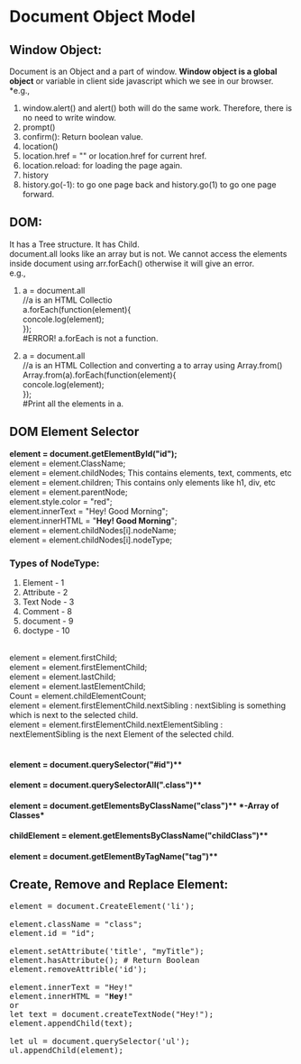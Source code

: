 # Document Object Model

## Window Object:
Document is an Object and a part of window. **Window object is a global object** or variable in client side javascript which we see in our browser.   <br>
*e.g., <br>
1. window.alert() and alert() both will do the same work. Therefore, there is no need to write window.<br>
2. prompt() <br>
3. confirm(): Return boolean value.<br>
4. location() <br>
5. location.href = "" or location.href for current href. <br>
6. location.reload: for loading the page again. <br>
7. history <br>
8. history.go(-1): to go one page back and history.go(1) to go one page forward.

## DOM:
It has a Tree structure. It has Child.<br>
document.all looks like an array but is not. We cannot access the elements inside document using arr.forEach() otherwise it will give an error.<br>
e.g.,<br>
1. a = document.all   <br>
//a is an HTML Collectio <br>
a.forEach(function(element){<br>
    concole.log(element);<br>
});             <br>
#ERROR! a.forEach is not a function.<br>

2. a = document.all <br>
//a is an HTML Collection and converting a to array using Array.from() <br>
Array.from(a).forEach(function(element){<br>
    concole.log(element);<br>
});             <br>
#Print all the elements in a. <br>

## DOM Element Selector

**element = document.getElementById("id");**<br>
element = element.ClassName;<br>
element = element.childNodes; This contains elements, text, comments, etc<br>
element = element.children;  This contains only elements like h1, div, etc<br>
element = element.parentNode;<br>
element.style.color = "red";<br>
element.innerText = "Hey! Good Morning";<br>
element.innerHTML = "<b>Hey! Good Morning</b>";<br>
element = element.childNodes[i].nodeName;<br>
element = element.childNodes[i].nodeType;<br>

### Types of NodeType:

1. Element - 1 <br>
2. Attribute - 2<br>
3. Text Node - 3<br>
4. Comment - 8<br>
5. document - 9<br>
6. doctype - 10<br>

<br>
element = element.firstChild;<br>
element = element.firstElementChild;<br>
element = element.lastChild;<br>
element = element.lastElementChild;<br>
Count = element.childElementCount;<br>
element = element.firstElementChild.nextSibling : nextSibling is something which is next to the selected child.<br>
element = element.firstElementChild.nextElementSibling : nextElementSibling is the next Element of the selected child.<br>
<br>

<h4>element = document.querySelector("#id")**</h4>
<h4>element = document.querySelectorAll(".class")**</h4>
<h4>element = document.getElementsByClassName("class")** *-Array of Classes* </h4>
<h4>childElement = element.getElementsByClassName("childClass")**</h4>
<h4>element = document.getElementByTagName("tag")**</h4>


## Create, Remove and Replace Element:

<pre>
element = document.CreateElement('li');

element.className = "class";
element.id = "id";

element.setAttribute('title', "myTitle");
element.hasAttribute(); # Return Boolean
element.removeAttrible('id');

element.innerText = "Hey!"
element.innerHTML = "<b>Hey!</b>"
or
let text = document.createTextNode("Hey!");
element.appendChild(text);

let ul = document.querySelector('ul');
ul.appendChild(element);
</pre>
